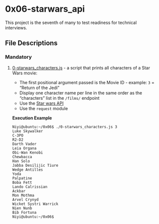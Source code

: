 # 0x06-starwars_api

This project is the seventh of many to test readiness for technical interviews.

## File Descriptions
### Mandatory
1. [0-starwars_characters.js](./0-starwars_characters.js) -  a script that prints all characters of a Star Wars movie:
   - The first positional argument passed is the Movie ID - example: `3` = “Return of the Jedi”
   - Display one character name per line in the same order as the “characters” list in the `/films/` endpoint
   - Use the [Star wars API](https://swapi-api.alx-tools.com/)
   - Use the `request` module
	
   **Execution Example**
   ```
   Niyi@ubuntu:~/0x06$ ./0-starwars_characters.js 3
   Luke Skywalker
   C-3PO
   R2-D2
   Darth Vader
   Leia Organa
   Obi-Wan Kenobi
   Chewbacca
   Han Solo
   Jabba Desilijic Tiure
   Wedge Antilles
   Yoda
   Palpatine
   Boba Fett
   Lando Calrissian
   Ackbar
   Mon Mothma
   Arvel Crynyd
   Wicket Systri Warrick
   Nien Nunb
   Bib Fortuna
   Niyi@ubuntu:~/0x06$ 
   ```
